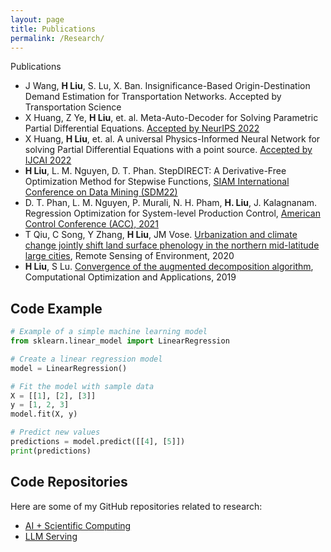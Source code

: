 ```yaml
---
layout: page
title: Publications
permalink: /Research/
---
```



Publications
- J Wang, <strong>H Liu</strong>, S. Lu, X. Ban. Insignificance-Based Origin-Destination Demand Estimation for Transportation Networks. Accepted by Transportation Science
- X Huang, Z Ye, <strong>H Liu</strong>, et. al. Meta-Auto-Decoder for Solving Parametric Partial Differential Equations. [Accepted by NeurIPS 2022](https://arxiv.org/pdf/2111.08823.pdf)
- X Huang, <strong>H Liu</strong>, et. al. A universal Physics-Informed Neural Network for solving Partial Differential Equations with a point source. [Accepted by IJCAI 2022](https://arxiv.org/pdf/2111.01394.pdf)
- <strong>H Liu</strong>, L. M. Nguyen, D. T. Phan. StepDIRECT: A Derivative-Free Optimization Method for Stepwise Functions, [SIAM International Conference on Data Mining (SDM22)](https://epubs.siam.org/doi/abs/10.1137/1.9781611977172.54)
- D. T. Phan, L. M. Nguyen, P. Murali, N. H. Pham, <strong>H. Liu</strong>, J. Kalagnanam. Regression Optimization for System-level Production Control, [American Control Conference (ACC),  2021](https://acc2021.a2c2.org/)
- T Qiu, C Song, Y Zhang, <strong>H Liu</strong>, JM Vose.  [Urbanization and climate change jointly shift land surface phenology in the northern mid-latitude large cities](https://www.sciencedirect.com/science/article/abs/pii/S0034425719304961), Remote Sensing of Environment, 2020
- <strong>H Liu</strong>, S Lu. [Convergence of the augmented decomposition algorithm](https://link.springer.com/article/10.1007/s10589-018-0039-6), Computational Optimization and Applications, 2019


<!-- Preprints
- X Huang, Z Ye, <strong>H Liu</strong>, et. al. Meta-Auto-Decoder for Solving Parametric Partial Differential Equations. arXiv: 2111.08823, 2021 [preprint](https://arxiv.org/pdf/2111.08823.pdf)
<!-- - X Huang, <strong>H Liu</strong>, et. al. Solving Partial Differential Equations with Point Source Based on Physics-Informed Neural Networks. arXiv: 2111.01394, 2021 [preprint](https://arxiv.org/pdf/2111.01394.pdf) 
- J Wang, <strong>H Liu</strong>, S. Lu, X. Ban. Insignificance-Based Origin-Destination Demand Estimation for Transportation Networks. Under major revision in Transportation Science.
- <strong>H Liu</strong>, L. M. Nguyen, D. T. Phan. Hybrid Bayesian Optimization with DIRECT. Manuscript.
- <strong>H Liu</strong>, L. M. Nguyen, D. T. Phan. A Two-Level Algorithm for Multi-Block Nonconvex Nonsmooth Optimization Problems. Manuscript.
- S Lu, <strong>H Liu</strong>. Statistical inference for piecewise normal distributions and stochastic variational inequalities. arXiv:1907.05353, 2019 [preprint](https://arxiv.org/pdf/1907.05353.pdf) -->

<!-- ### Step 1) Fork Reverie to your User Repository

Fork [this repository](https://github.com/amitmerchant1990/reverie), then rename the repository to `yourgithubusername.github.io`.

Alternatively, you can use [Use this template](https://github.com/amitmerchant1990/reverie/generate) button if you want to create a repository with a clean commit history which will use Reverie as a template.

Your Jekyll blog will often be viewable immediately at <https://yourgithubusername.github.io> (if it's not, you can often force it to build by completing step 2)

### Step 2) Customize and view your site

Enter your site name, description, avatar and many other options by editing the `_config.yml` file. You can easily turn on Google Analytics tracking, Disqus commenting and social icons here.

Making a change to `_config.yml` (or any file in your repository) will force GitHub Pages to rebuild your site with jekyll. Your rebuilt site will be viewable a few seconds later at <https://yourgithubusername.github.io> - if not, give it ten minutes as GitHub suggests and it'll appear soon.

### Step 3) Publish your first blog post

Create a new file called `/_posts/2019-2-13-Hello-World.md` to publish your first blog post. That's all you need to do to publish your first blog post! This [Markdown Cheatsheet](https://github.com/adam-p/markdown-here/wiki/Markdown-Cheatsheet) might come in handy while writing the posts.

> You can add additional posts in the browser on GitHub.com too! Just hit the <kbd>Create new file</kbd> button in `/_posts/` to create new content. Just make sure to include the [front-matter](http://jekyllrb.com/docs/frontmatter/) block at the top of each new blog post and make sure the post's filename is in this format: year-month-day-title.md

## Using Categories in Reverie

You can categorize your content based on `categories` in Reverie. For this, you just need to add `categories` in front matter like below:

For adding single category:

```md
categories: JavaScript
```

For adding multiple categories:

```md
categories: [PHP, Laravel]
```

The contegorized content can be shown over this URL: <https://yourgithubusername.github.io/categories/>

## RSS

The generated [RSS feed](https://en.wikipedia.org/wiki/RSS) of your blog can be found at <https://yourgithubusername.github.io/feed>. You can see the example RSS feed over [here](https://www.amitmerchant.com/reverie/feed).

## Sitemap

The generated sitemap of your blog can be found at <https://yourgithubusername.github.io/sitemap>. You can see the example sitemap feed over [here](https://www.amitmerchant.com/reverie/sitemap). -->

## Code Example

```python
# Example of a simple machine learning model
from sklearn.linear_model import LinearRegression

# Create a linear regression model
model = LinearRegression()

# Fit the model with sample data
X = [[1], [2], [3]]
y = [1, 2, 3]
model.fit(X, y)

# Predict new values
predictions = model.predict([[4], [5]])
print(predictions)
```


## Code Repositories

Here are some of my GitHub repositories related to research:

- [AI + Scientific Computing](https://github.com/hsliuustc/AI-Scientific-Computing)
- [LLM Serving](https://github.com/hsliuustc/LLM-Serving)

